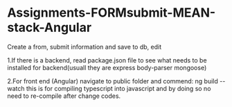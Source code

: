 # Assignments-FORMsubmit-MEAN-stack-Angular
Create a from, submit information and save to db, edit


1.If there is a backend, read package.json file to see what needs to be installed for backend(usuall they are express body-parser mongoose)

2.For front end (Angular) navigate to public folder and commend: ng build --watch
 this is for compiling typescript into javascript and by doing so no need to re-compile after change codes.
